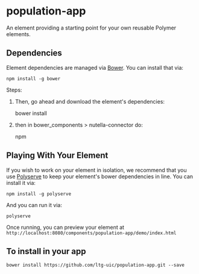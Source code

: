 # population-app

An element providing a starting point for your own reusable Polymer elements.


## Dependencies

Element dependencies are managed via [Bower](http://bower.io/). You can
install that via:

    npm install -g bower


Steps:
1. Then, go ahead and download the element's dependencies:

    bower install
    
    
2.  then in bower_components > nutella-connector do:
 
     npm 


## Playing With Your Element

If you wish to work on your element in isolation, we recommend that you use
[Polyserve](https://github.com/PolymerLabs/polyserve) to keep your element's
bower dependencies in line. You can install it via:

    npm install -g polyserve

And you can run it via:

    polyserve

Once running, you can preview your element at
`http://localhost:8080/components/population-app/demo/index.html`

## To install in your app

 `bower install https://github.com/ltg-uic/population-app.git --save`


